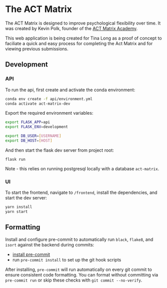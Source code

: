 # The ACT Matrix

The ACT Matrix is designed to improve psychological flexibility over time. It
was created by Kevin Polk, founder of the [ACT Matrix
Academy](https://www.theactmatrixacademy.com/).

This web application is being created for Tina Long as a proof of concept
to faciliate a quick and easy process for completing the Act Matrix and
for viewing previous submissions.

## Development

### API

To run the api, first create and activate the conda environment:

```bash
conda env create -f api/environment.yml
conda activate act-matrix-dev
```

Export the required environment variables:

```bash
export FLASK_APP=api
export FLASK_ENV=development

export DB_USER=[USERNAME]
export DB_HOST=[HOST]
```

And then start the flask dev server from project root:

```
flask run
```

Note - this relies on running postgresql locally with a database `act-matrix`.

### UI

To start the frontend, navigate to `/frontend`, install the dependencies, and start the dev server:

```bash
yarn install
yarn start
```

## Formatting

Install and configure pre-commit to automatically run `black`, `flake8`, and
`isort` against the backend during commits:

- [install pre-commit](https://pre-commit.com/#installation)
- run `pre-commit install` to set up the git hook scripts

After installing, `pre-commit` will run automatically on every git commit to
ensure consistent code formatting. You can format without committing via
`pre-commit run` or skip these checks with `git commit --no-verify`.
